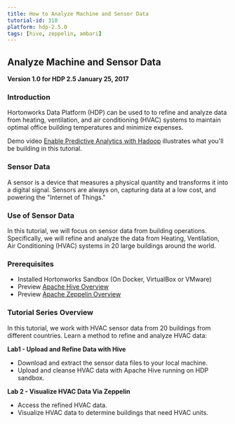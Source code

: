 ```yaml
---
title: How to Analyze Machine and Sensor Data
tutorial-id: 310
platform: hdp-2.5.0
tags: [hive, zeppelin, ambari]
---
```


## Analyze Machine and Sensor Data

**Version 1.0 for HDP 2.5 January 25, 2017**

### Introduction

Hortonworks Data Platform (HDP) can be used to to refine and analyze data from heating, ventilation, and air conditioning (HVAC) systems to maintain optimal office building temperatures and minimize expenses.

Demo video [Enable Predictive Analytics with Hadoop](http://www.youtube.com/watch?v=Op_5MmG7hIw) illustrates what you'll be building in this tutorial.

### Sensor Data

A sensor is a device that measures a physical quantity and transforms it into a digital signal. Sensors are always on, capturing data at a low cost, and powering the "Internet of Things."

### Use of Sensor Data

In this tutorial, we will focus on sensor data from building operations. Specifically, we will refine and analyze the data from Heating, Ventilation, Air Conditioning (HVAC) systems in 20 large buildings around the world.

### Prerequisites

- Installed Hortonworks Sandbox (On Docker, VirtualBox or VMware)
- Preview [Apache Hive Overview](https://hortonworks.com/apache/hive/)
- Preview [Apache Zeppelin Overview](https://hortonworks.com/apache/zeppelin/)

### Tutorial Series Overview

In this tutorial, we work with HVAC sensor data from 20 buildings from different countries. Learn a method to refine and analyze HVAC data:

**Lab1 - Upload and Refine Data with Hive**
- Download and extract the sensor data files to your local machine.
- Upload and cleanse HVAC data with Apache Hive running on HDP sandbox.

**Lab 2 - Visualize HVAC Data Via Zeppelin**
- Access the refined HVAC data.
- Visualize HVAC data to determine buildings that need HVAC units.

